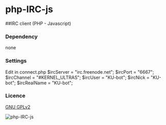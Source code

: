 # php-IRC-js

##IRC client (PHP - Javascript)

### Dependency
none

### Settings
Edit in connect.php
$ircServer = "irc.freenode.net";
$ircPort = "6667";
$ircChannel = "#KERNEL_ULTRAS";
$ircUser = "KU-bot";
$ircNick = "KU-bot";
$ircRealName = "KU-bot";

### Licence
[GNU GPLv2](http://www.gnu.org/licenses/gpl-2.0.html)

![php-IRC-js](screenshots/screenshot.jpg)
